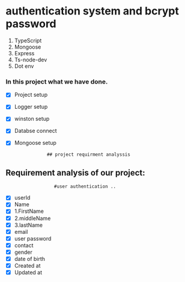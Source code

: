 # authentication system and bcrypt password

<!--  professional  project setup backend -->

1. TypeScript
2. Mongoose
3. Express
4. Ts-node-dev
5. Dot env

### In this project what we have done.

- [x] Project setup
- [x] Logger setup
- [x] winston setup
- [x] Databse connect
- [x] Mongoose setup

                  ## project requirment analyssis

## Requirement analysis of our project:

                      #user authentication ..

- [x] userId
- [x] Name
- [x] 1.FirstName
- [x] 2.middleName
- [x] 3.lastName
- [x] email
- [x] user password
- [x] contact
- [x] gender
- [x] date of birth
- [x] Created at
- [x] Updated at

